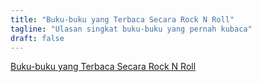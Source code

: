 ```yaml
---
title: "Buku-buku yang Terbaca Secara Rock N Roll"
tagline: "Ulasan singkat buku-buku yang pernah kubaca"
draft: false
---
```


[Buku-buku yang Terbaca Secara Rock N Roll](https://drive.google.com/file/d/1K5qmSjbXZwjD5zHamTfu3JsQQPCCyDub/view?usp=sharing)
